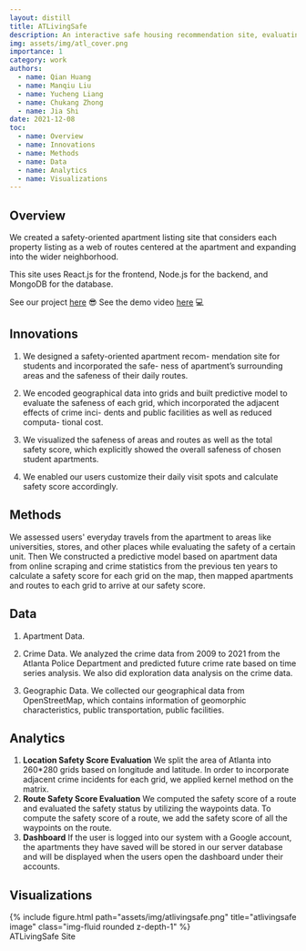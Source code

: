 ```yaml
---
layout: distill
title: ATLivingSafe
description: An interactive safe housing recommendation site, evaluating routes and location safeness.
img: assets/img/atl_cover.png
importance: 1
category: work
authors:
  - name: Qian Huang
  - name: Manqiu Liu
  - name: Yucheng Liang
  - name: Chukang Zhong
  - name: Jia Shi
date: 2021-12-08
toc:
  - name: Overview
  - name: Innovations
  - name: Methods
  - name: Data
  - name: Analytics
  - name: Visualizations
---
```


## Overview 
We created a safety-oriented apartment listing site that considers each property listing as a web of routes centered at the apartment and expanding into the wider neighborhood.  

This site uses React.js for the frontend, Node.js for the backend, and MongoDB for the database.

See our project [here](https://github.com/gtfiveguys/atl-living-safe-00)  :sunglasses:
See the demo video [here](https://youtu.be/iW4vNfS1OnQ)  :computer:

## Innovations
1. We designed a safety-oriented apartment recom- mendation site for students and incorporated the safe-
ness of apartment’s surrounding areas and the safeness of their daily routes.  

2. We encoded geographical data into grids and built predictive model to evaluate the safeness of each grid, which incorporated the adjacent effects of crime inci- dents and public facilities as well as reduced computa- tional cost.  

3. We visualized the safeness of areas and routes as well as the total safety score, which explicitly showed the overall safeness of chosen student apartments.  

5. We enabled our users customize their daily visit spots and calculate safety score accordingly.


## Methods
We assessed users' everyday travels from the apartment to areas like universities, stores, and other places while evaluating the safety of a certain unit. Then We constructed a predictive model based on apartment data from online scraping and crime statistics from the previous ten years to calculate a safety score for each grid on the map, then mapped apartments and routes to each grid to arrive at our safety score.  


## Data
1. Apartment Data.   

2. Crime Data. We analyzed the crime data from 2009 to 2021 from the Atlanta Police Department and predicted future crime rate based on time series analysis. We also did exploration data analysis on the crime data.  

3. Geographic Data. We collected our geographical data from OpenStreetMap, which contains information of geomorphic characteristics, public transportation, public facilities.  

## Analytics

1. **Location Safety Score Evaluation** We split the area of Atlanta into 260*280 grids based on longitude and latitude. In order to incorporate adjacent crime incidents for each grid, we applied kernel method on the matrix.
2. **Route Safety Score Evaluation** We computed the safety score of a route and evaluated the safety status by utilizing the waypoints data. To compute the safety score of a route, we add the safety score of all the waypoints on the route.
3. **Dashboard** If the user is logged into our system with a Google account, the apartments they have saved will be stored in our server database and will be displayed when the users open the dashboard under their accounts.


## Visualizations

<div class="row">
    <div class="col-sm mt-3 mt-md-0">
        {% include figure.html path="assets/img/atlivingsafe.png" title="atlivingsafe image" class="img-fluid rounded z-depth-1" %}
    </div>
</div>
<div class="caption">
    ATLivingSafe Site
</div>

